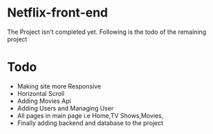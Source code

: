 # Netflix-front-end

The Project isn't completed yet. Following is the todo of the remaining project 

# Todo
* Making site more Responsive
* Horizontal Scroll
* Adding Movies Api 
* Adding Users and Managing User
* All pages in main page i.e Home,TV Shows,Movies,
* Finally adding backend and database to the project
